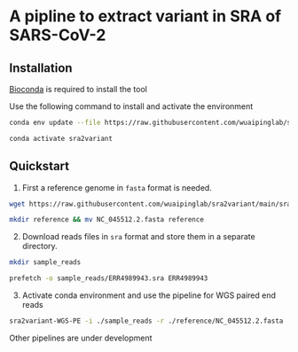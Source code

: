 # A pipline to extract variant in SRA of SARS-CoV-2


## Installation

[Bioconda](https://bioconda.github.io/user/install.html#install-conda) is required to install the tool

Use the following command to install and activate the environment

```bash
conda env update --file https://raw.githubusercontent.com/wuaipinglab/sra2variant/main/environment.yml

conda activate sra2variant
```

## Quickstart

1. First a reference genome in `fasta` format is needed.

```bash
wget https://raw.githubusercontent.com/wuaipinglab/sra2variant/main/sra2variant/data/NC_045512.2.fasta

mkdir reference && mv NC_045512.2.fasta reference
```

2. Download reads files in `sra` format and store them in a separate directory.

```bash
mkdir sample_reads

prefetch -o sample_reads/ERR4989943.sra ERR4989943
```

3. Activate conda environment and use the pipeline for WGS paired end reads
```bash
sra2variant-WGS-PE -i ./sample_reads -r ./reference/NC_045512.2.fasta
```

Other pipelines are under development
